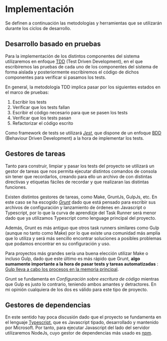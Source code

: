 # Implementación

Se definen a continuación las metodologías y herramientas que se utilizarán durante los ciclos de desarrollo.

## Desarrollo basado en pruebas

Para la implementación de los distintos componentes del sistema utilizaremos en enfoque [TDD](https://es.wikipedia.org/wiki/Desarrollo_guiado_por_pruebas) (Test Driven Development), en el que escribiremos las pruebas de cada uno de los componentes del sistema de forma aislada y posteriormente escribiremos el código de dichos componentes para verificar si pasamos los tests. 

En general, la metodología TDD implica pasar por los siguientes estados en el marco de pruebas:
1. Escribir los tests
2. Verificar que los tests fallan
3. Escribir el código necesario para que se pasen los tests
4. Verificar que los tests pasan 
5. Refactorizar el código escrito

Como framework de tests se utilizará *[Jest](https://jestjs.io/es-ES/)*, que dispone de un enfoque [BDD](https://es.wikipedia.org/wiki/Desarrollo_guiado_por_comportamiento) (Behaviour Driven Development) a la hora de implementar los tests.

## Gestores de tareas

Tanto para construir, limpiar y pasar los tests del proyecto se utilizará un gestor de tareas que nos permita ejecutar distintos comandos de consola sin tener que recordarlos, creando para ello un archivo de con distintas directivas y etiquetas fáciles de recordar y que realizaran las distintas funciones. 

Existen distintos gestores de tareas, como Make, GruntJs, GulpJs, etc. En este caso se ha escogido *[Grunt](https://gruntjs.com/)* dado que está pensado para escribir sus archivos de configuración y lanzamiento de órdenes en Javascript o Typescript, por lo que la curva de aprendizje del Task Runner será menor dado que ya utilizamos Typescript como lenguage principal del proyecto. 

Además, Grunt es más antiguo que otros task runners similares como Gulp (aunque no tanto como Make) por lo que existe una comunidad más amplia que lo utiliza y será más sencillo encontrar soluciones a posibles problemas que podamos encontrar en su configuración y uso. 

Para proyectos más grandes sería una buena elección utilizar Make o incluso Gulp, dado que este último es más rápido que Grunt, **algo sumamente importante a la hora de pasar tests y tareas automatizadas** : [Gulp lleva a cabo los procesos en la memoria principal](https://www.ionos.es/digitalguide/paginas-web/desarrollo-web/gulp-vs-grunt-que-diferencia-a-estos-task-runners/). 

Grunt se fundamenta en *Configuración sobre escritura de código* mientras que Gulp es justo lo contrario, teniendo ambos amantes y detractores. En mi opinión cualquiera de los dos es válido para este tipo de proyecto.

## Gestores de dependencias

En este sentido hay poca discusión dado que el proyecto se fundamenta en el lenguaje [Typescript](https://www.typescriptlang.org/), que es Javascript tipado, desarrollado y mantenido por Microsoft. Por tanto, para ejecutar Javascript del lado del servidor utilizaremos NodeJs, cuyo gestor de dependencias más usado es [npm](https://www.npmjs.com/).
